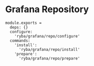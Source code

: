 
# Grafana Repository

    module.exports =
      deps: {}
      configure:
        'ryba/grafana/repo/configure'
      commands:
        'install':
          'ryba/grafana/repo/install'
        'prepare':
          'ryba/grafana/repo/prepare'
